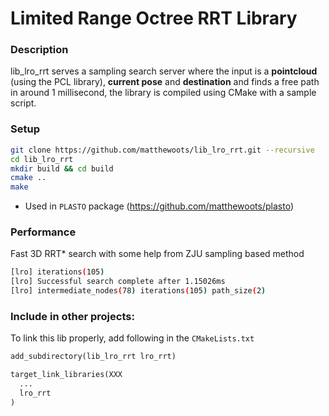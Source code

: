# Limited Range Octree RRT Library

### Description
lib_lro_rrt serves a sampling search server where the input is a **pointcloud** (using the PCL library), **current pose** and **destination** and finds a free path in around 1 millisecond, the library is compiled using CMake with a sample script.

### Setup
```bash
git clone https://github.com/matthewoots/lib_lro_rrt.git --recursive
cd lib_lro_rrt
mkdir build && cd build
cmake .. 
make
```
- Used in `PLASTO` package (https://github.com/matthewoots/plasto)

### Performance
Fast 3D RRT* search with some help from ZJU sampling based method
```bash
[lro] iterations(105)
[lro] Successful search complete after 1.15026ms
[lro] intermediate_nodes(78) iterations(105) path_size(2)
```

### Include in other projects:
To link this lib properly, add following in the `CMakeLists.txt`
```txt
add_subdirectory(lib_lro_rrt lro_rrt)

target_link_libraries(XXX
  ...
  lro_rrt
)
```
